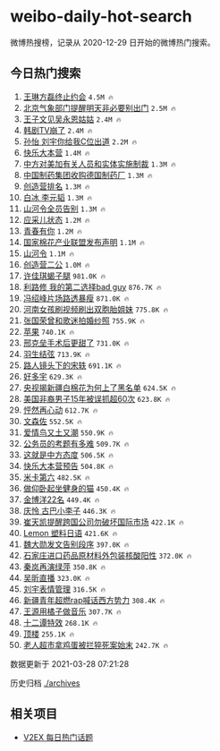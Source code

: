 # weibo-daily-hot-search

微博热搜榜，记录从 2020-12-29 日开始的微博热门搜索。

## 今日热门搜索

<!-- BEGIN -->

1. [王琳方磊终止约会](https://s.weibo.com/weibo?q=%E7%8E%8B%E7%90%B3%E6%96%B9%E7%A3%8A%E7%BB%88%E6%AD%A2%E7%BA%A6%E4%BC%9A&Refer=top) `4.5M 🔥`
1. [北京气象部门提醒明天非必要别出门](https://s.weibo.com/weibo?q=%23%E5%8C%97%E4%BA%AC%E6%B0%94%E8%B1%A1%E9%83%A8%E9%97%A8%E6%8F%90%E9%86%92%E6%98%8E%E5%A4%A9%E9%9D%9E%E5%BF%85%E8%A6%81%E5%88%AB%E5%87%BA%E9%97%A8%23&Refer=top) `2.5M 🔥`
1. [王子文见吴永恩姑姑](https://s.weibo.com/weibo?q=%E7%8E%8B%E5%AD%90%E6%96%87%E8%A7%81%E5%90%B4%E6%B0%B8%E6%81%A9%E5%A7%91%E5%A7%91&Refer=top) `2.4M 🔥`
1. [韩剧TV崩了](https://s.weibo.com/weibo?q=%E9%9F%A9%E5%89%A7TV%E5%B4%A9%E4%BA%86&Refer=top) `2.4M 🔥`
1. [孙怡 刘宇你给我C位出道](https://s.weibo.com/weibo?q=%E5%AD%99%E6%80%A1%20%E5%88%98%E5%AE%87%E4%BD%A0%E7%BB%99%E6%88%91C%E4%BD%8D%E5%87%BA%E9%81%93&Refer=top) `2.2M 🔥`
1. [快乐大本营](https://s.weibo.com/weibo?q=%E5%BF%AB%E4%B9%90%E5%A4%A7%E6%9C%AC%E8%90%A5&Refer=top) `1.4M 🔥`
1. [中方对美加有关人员和实体实施制裁](https://s.weibo.com/weibo?q=%23%E4%B8%AD%E6%96%B9%E5%AF%B9%E7%BE%8E%E5%8A%A0%E6%9C%89%E5%85%B3%E4%BA%BA%E5%91%98%E5%92%8C%E5%AE%9E%E4%BD%93%E5%AE%9E%E6%96%BD%E5%88%B6%E8%A3%81%23&Refer=top) `1.3M 🔥`
1. [中国制药集团收购德国制药厂](https://s.weibo.com/weibo?q=%E4%B8%AD%E5%9B%BD%E5%88%B6%E8%8D%AF%E9%9B%86%E5%9B%A2%E6%94%B6%E8%B4%AD%E5%BE%B7%E5%9B%BD%E5%88%B6%E8%8D%AF%E5%8E%82&Refer=top) `1.3M 🔥`
1. [创造营排名](https://s.weibo.com/weibo?q=%23%E5%88%9B%E9%80%A0%E8%90%A5%E6%8E%92%E5%90%8D%23&Refer=top) `1.3M 🔥`
1. [白冰 李元韬](https://s.weibo.com/weibo?q=%E7%99%BD%E5%86%B0%20%E6%9D%8E%E5%85%83%E9%9F%AC&Refer=top) `1.3M 🔥`
1. [山河令全员告别](https://s.weibo.com/weibo?q=%23%E5%B1%B1%E6%B2%B3%E4%BB%A4%E5%85%A8%E5%91%98%E5%91%8A%E5%88%AB%23&Refer=top) `1.3M 🔥`
1. [应采儿状态](https://s.weibo.com/weibo?q=%23%E5%BA%94%E9%87%87%E5%84%BF%E7%8A%B6%E6%80%81%23&Refer=top) `1.2M 🔥`
1. [青春有你](https://s.weibo.com/weibo?q=%E9%9D%92%E6%98%A5%E6%9C%89%E4%BD%A0&Refer=top) `1.2M 🔥`
1. [国家棉花产业联盟发布声明](https://s.weibo.com/weibo?q=%23%E5%9B%BD%E5%AE%B6%E6%A3%89%E8%8A%B1%E4%BA%A7%E4%B8%9A%E8%81%94%E7%9B%9F%E5%8F%91%E5%B8%83%E5%A3%B0%E6%98%8E%23&Refer=top) `1.1M 🔥`
1. [山河令](https://s.weibo.com/weibo?q=%E5%B1%B1%E6%B2%B3%E4%BB%A4&Refer=top) `1.1M 🔥`
1. [创造营二公](https://s.weibo.com/weibo?q=%23%E5%88%9B%E9%80%A0%E8%90%A5%E4%BA%8C%E5%85%AC%23&Refer=top) `1.0M 🔥`
1. [许佳琪蝎子腿](https://s.weibo.com/weibo?q=%23%E8%AE%B8%E4%BD%B3%E7%90%AA%E8%9D%8E%E5%AD%90%E8%85%BF%23&Refer=top) `981.0K 🔥`
1. [利路修 我的第二选择bad guy](https://s.weibo.com/weibo?q=%E5%88%A9%E8%B7%AF%E4%BF%AE%20%E6%88%91%E7%9A%84%E7%AC%AC%E4%BA%8C%E9%80%89%E6%8B%A9bad%20guy&Refer=top) `876.7K 🔥`
1. [冯绍峰片场路透暴瘦](https://s.weibo.com/weibo?q=%23%E5%86%AF%E7%BB%8D%E5%B3%B0%E7%89%87%E5%9C%BA%E8%B7%AF%E9%80%8F%E6%9A%B4%E7%98%A6%23&Refer=top) `871.0K 🔥`
1. [河南女孩刷视频刷出双胞胎姐妹](https://s.weibo.com/weibo?q=%E6%B2%B3%E5%8D%97%E5%A5%B3%E5%AD%A9%E5%88%B7%E8%A7%86%E9%A2%91%E5%88%B7%E5%87%BA%E5%8F%8C%E8%83%9E%E8%83%8E%E5%A7%90%E5%A6%B9&Refer=top) `775.8K 🔥`
1. [张国荣曾和歌迷拍婚纱照](https://s.weibo.com/weibo?q=%23%E5%BC%A0%E5%9B%BD%E8%8D%A3%E6%9B%BE%E5%92%8C%E6%AD%8C%E8%BF%B7%E6%8B%8D%E5%A9%9A%E7%BA%B1%E7%85%A7%23&Refer=top) `755.9K 🔥`
1. [苹果](https://s.weibo.com/weibo?q=%E8%8B%B9%E6%9E%9C&Refer=top) `740.1K 🔥`
1. [邢克垒手术后更甜了](https://s.weibo.com/weibo?q=%23%E9%82%A2%E5%85%8B%E5%9E%92%E6%89%8B%E6%9C%AF%E5%90%8E%E6%9B%B4%E7%94%9C%E4%BA%86%23&Refer=top) `731.0K 🔥`
1. [羽生结弦](https://s.weibo.com/weibo?q=%E7%BE%BD%E7%94%9F%E7%BB%93%E5%BC%A6&Refer=top) `713.9K 🔥`
1. [路人镜头下的宋轶](https://s.weibo.com/weibo?q=%23%E8%B7%AF%E4%BA%BA%E9%95%9C%E5%A4%B4%E4%B8%8B%E7%9A%84%E5%AE%8B%E8%BD%B6%23&Refer=top) `691.1K 🔥`
1. [好多宇](https://s.weibo.com/weibo?q=%E5%A5%BD%E5%A4%9A%E5%AE%87&Refer=top) `629.3K 🔥`
1. [央视揭新疆白棉花为何上了黑名单](https://s.weibo.com/weibo?q=%23%E5%A4%AE%E8%A7%86%E6%8F%AD%E6%96%B0%E7%96%86%E7%99%BD%E6%A3%89%E8%8A%B1%E4%B8%BA%E4%BD%95%E4%B8%8A%E4%BA%86%E9%BB%91%E5%90%8D%E5%8D%95%23&Refer=top) `624.5K 🔥`
1. [美国非裔男子15年被误抓超60次](https://s.weibo.com/weibo?q=%23%E7%BE%8E%E5%9B%BD%E9%9D%9E%E8%A3%94%E7%94%B7%E5%AD%9015%E5%B9%B4%E8%A2%AB%E8%AF%AF%E6%8A%93%E8%B6%8560%E6%AC%A1%23&Refer=top) `623.8K 🔥`
1. [怦然再心动](https://s.weibo.com/weibo?q=%E6%80%A6%E7%84%B6%E5%86%8D%E5%BF%83%E5%8A%A8&Refer=top) `612.7K 🔥`
1. [文森佐](https://s.weibo.com/weibo?q=%E6%96%87%E6%A3%AE%E4%BD%90&Refer=top) `552.5K 🔥`
1. [爱情鸟又土又潮](https://s.weibo.com/weibo?q=%E7%88%B1%E6%83%85%E9%B8%9F%E5%8F%88%E5%9C%9F%E5%8F%88%E6%BD%AE&Refer=top) `550.9K 🔥`
1. [公务员的考题有多难](https://s.weibo.com/weibo?q=%23%E5%85%AC%E5%8A%A1%E5%91%98%E7%9A%84%E8%80%83%E9%A2%98%E6%9C%89%E5%A4%9A%E9%9A%BE%23&Refer=top) `509.7K 🔥`
1. [这就是中方态度](https://s.weibo.com/weibo?q=%23%E8%BF%99%E5%B0%B1%E6%98%AF%E4%B8%AD%E6%96%B9%E6%80%81%E5%BA%A6%23&Refer=top) `506.5K 🔥`
1. [快乐大本营预告](https://s.weibo.com/weibo?q=%E5%BF%AB%E4%B9%90%E5%A4%A7%E6%9C%AC%E8%90%A5%E9%A2%84%E5%91%8A&Refer=top) `504.8K 🔥`
1. [米卡第六](https://s.weibo.com/weibo?q=%E7%B1%B3%E5%8D%A1%E7%AC%AC%E5%85%AD&Refer=top) `482.5K 🔥`
1. [做仰卧起坐健身的猫](https://s.weibo.com/weibo?q=%E5%81%9A%E4%BB%B0%E5%8D%A7%E8%B5%B7%E5%9D%90%E5%81%A5%E8%BA%AB%E7%9A%84%E7%8C%AB&Refer=top) `450.4K 🔥`
1. [金博洋22名](https://s.weibo.com/weibo?q=%E9%87%91%E5%8D%9A%E6%B4%8B22%E5%90%8D&Refer=top) `449.4K 🔥`
1. [庆怜 古巴小李子](https://s.weibo.com/weibo?q=%E5%BA%86%E6%80%9C%20%E5%8F%A4%E5%B7%B4%E5%B0%8F%E6%9D%8E%E5%AD%90&Refer=top) `446.3K 🔥`
1. [崔天凯提醒跨国公司勿破坏国际市场](https://s.weibo.com/weibo?q=%23%E5%B4%94%E5%A4%A9%E5%87%AF%E6%8F%90%E9%86%92%E8%B7%A8%E5%9B%BD%E5%85%AC%E5%8F%B8%E5%8B%BF%E7%A0%B4%E5%9D%8F%E5%9B%BD%E9%99%85%E5%B8%82%E5%9C%BA%23&Refer=top) `422.1K 🔥`
1. [Lemon 塑料日语](https://s.weibo.com/weibo?q=Lemon%20%E5%A1%91%E6%96%99%E6%97%A5%E8%AF%AD&Refer=top) `421.6K 🔥`
1. [魏大勋发文告别段序](https://s.weibo.com/weibo?q=%23%E9%AD%8F%E5%A4%A7%E5%8B%8B%E5%8F%91%E6%96%87%E5%91%8A%E5%88%AB%E6%AE%B5%E5%BA%8F%23&Refer=top) `397.0K 🔥`
1. [石家庄进口药品原材料外包装核酸阳性](https://s.weibo.com/weibo?q=%E7%9F%B3%E5%AE%B6%E5%BA%84%E8%BF%9B%E5%8F%A3%E8%8D%AF%E5%93%81%E5%8E%9F%E6%9D%90%E6%96%99%E5%A4%96%E5%8C%85%E8%A3%85%E6%A0%B8%E9%85%B8%E9%98%B3%E6%80%A7&Refer=top) `372.0K 🔥`
1. [秦岚再演绿萍](https://s.weibo.com/weibo?q=%23%E7%A7%A6%E5%B2%9A%E5%86%8D%E6%BC%94%E7%BB%BF%E8%90%8D%23&Refer=top) `350.8K 🔥`
1. [吴昕直播](https://s.weibo.com/weibo?q=%E5%90%B4%E6%98%95%E7%9B%B4%E6%92%AD&Refer=top) `323.0K 🔥`
1. [刘宇表情管理](https://s.weibo.com/weibo?q=%23%E5%88%98%E5%AE%87%E8%A1%A8%E6%83%85%E7%AE%A1%E7%90%86%23&Refer=top) `316.5K 🔥`
1. [新疆青年超燃rap喊话西方势力](https://s.weibo.com/weibo?q=%23%E6%96%B0%E7%96%86%E9%9D%92%E5%B9%B4%E8%B6%85%E7%87%83rap%E5%96%8A%E8%AF%9D%E8%A5%BF%E6%96%B9%E5%8A%BF%E5%8A%9B%23&Refer=top) `308.4K 🔥`
1. [王源用橘子做音乐](https://s.weibo.com/weibo?q=%23%E7%8E%8B%E6%BA%90%E7%94%A8%E6%A9%98%E5%AD%90%E5%81%9A%E9%9F%B3%E4%B9%90%23&Refer=top) `307.7K 🔥`
1. [十二谭特效](https://s.weibo.com/weibo?q=%23%E5%8D%81%E4%BA%8C%E8%B0%AD%E7%89%B9%E6%95%88%23&Refer=top) `268.1K 🔥`
1. [顶楼](https://s.weibo.com/weibo?q=%E9%A1%B6%E6%A5%BC&Refer=top) `255.1K 🔥`
1. [老人超市拿鸡蛋被拦猝死案始末](https://s.weibo.com/weibo?q=%23%E8%80%81%E4%BA%BA%E8%B6%85%E5%B8%82%E6%8B%BF%E9%B8%A1%E8%9B%8B%E8%A2%AB%E6%8B%A6%E7%8C%9D%E6%AD%BB%E6%A1%88%E5%A7%8B%E6%9C%AB%23&Refer=top) `242.7K 🔥`

数据更新于 2021-03-28 07:21:28

<!-- END -->

历史归档 [./archives](./archives)

## 相关项目

- [V2EX 每日热门话题](https://github.com/boojack/v2ex-daily-hot-topic)
